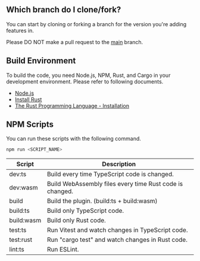 ## Which branch do I clone/fork?
You can start by cloning or forking a branch for the version you're adding features in.

Please DO NOT make a pull request to the [main](https://github.com/polyecho/formatto) branch.


## Build Environment
To build the code, you need Node.js, NPM, Rust, and Cargo in your development environment. Please refer to following documents.

- [Node.js](https://nodejs.org/en)
- [Install Rust](https://www.rust-lang.org/tools/install)
- [The Rust Programming Language - Installation](https://doc.rust-lang.org/book/ch01-01-installation.html)


## NPM Scripts
You can run these scripts with the following command.

```bash
npm run <SCRIPT_NAME>
```

| Script     | Description                                              |
| ---------- | -------------------------------------------------------- |
| dev:ts     | Build every time TypeScript code is changed.             |
| dev:wasm   | Build WebAssembly files every time Rust code is changed. |
| build      | Build the plugin. (build:ts + build:wasm)                |
| build:ts   | Build only TypeScript code.                              |
| build:wasm | Build only Rust code.                                    |
| test:ts    | Run Vitest and watch changes in TypeScript code.         |
| test:rust  | Run "cargo test" and watch changes in Rust code.         |
| lint:ts    | Run ESLint.                                              |